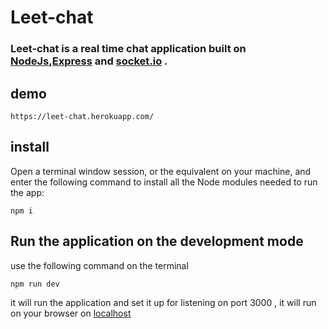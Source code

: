 # Leet-chat

### Leet-chat is a real time chat application built on [NodeJs](https://nodejs.org/en/),[Express](https://expressjs.com/)  and [socket.io](https://socket.io/) .

## demo
```
https://leet-chat.herokuapp.com/
```
## install
Open a terminal window session, or the equivalent on your machine, and enter the following command to install all the Node modules needed to run the app:
```
npm i 
```

## Run the application on the development mode 
use the following command on the terminal 
```
npm run dev
```
it will run the application and set it up for listening on port 3000 , 
it will run on your browser on [localhost](http://localhost:3000/)
